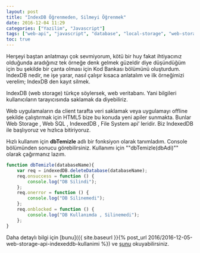 ```yaml
---
layout: post
title: "IndexDB Öğrenmeden, Silmeyi Öğrenmek"
date: 2016-12-04 11:29
categories: ["Yazilim", "Javascript"]
tags: ["web-api", "javascript", "database", "local-storage", "web-storage", "indexdb"]
toc: true
---
```


Herşeyi baştan anlatmayı çok sevmiyorum, kötü bir huy fakat ihtiyacınız olduğunda aradığınız tek örneğe denk gelmek güzeldir diye düşündüğüm için bu şekilde bir çanta olması için Kod Bankası bölümünü oluşturdum. IndexDB nedir, ne işe yarar, nasıl çalışır kısaca anlatalım ve ilk örneğimizi verelim; IndexDB den kayıt silmek.

IndexDB (web storage) türkçe söylersek, web veritabanı. Yani bilgileri kullanıcıların tarayıcısında saklamak da diyebiliriz.

Web uygulamaların da client tarafta veri saklamak veya uygulamayı offline şekilde çalıştırmak için HTML5 bize bu konuda yeni apiler sunmakta. Bunlar Web Storage , Web SQL , IndexedDB , File System api’ leridir. Biz IndexedDB ile başlıyoruz ve hızlıca bitiriyoruz.

Hızlı kullanım için **dbTemizle** adlı bir fonksiyon olarak tanımladım. Console bölümünden sonucu görebilirsiniz. Kullanımı için ""dbTemizle(dbAdi)"" olarak çağırmanız lazım.

```javascript
function dbTemizle(databaseName){
    var req = indexedDB.deleteDatabase(databaseName);
    req.onsuccess = function () {
        console.log("DB Silindi");
    };
    req.onerror = function () {
        console.log("DB Silinemedi");
    };
    req.onblocked = function () {
        console.log("DB Kullanımda , Silinemedi");
    };
}
```

Daha detaylı bilgi için [bunu]({{ site.baseurl }}{% post_url 2016/2016-12-05-web-storage-api-indexeddb-kullanimi %}) ve [şunu](https://blogs.shephertz.com/2014/01/14/html5-learn-how-to-use-indexeddb/) okuyabilirsiniz.